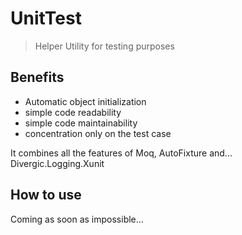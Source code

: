 # UnitTest

> Helper Utility for testing purposes

## Benefits
- Automatic object initialization
- simple code readability
- simple code maintainability
- concentration only on the test case

It combines all the features of Moq, AutoFixture and... Divergic.Logging.Xunit 

## How to use

Coming as soon as impossible...

